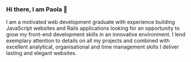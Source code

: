 ### Hi there, I am Paola 👋

<!--
**pgls19/pgls19** is a ✨ _special_ ✨ repository because its `README.md` (this file) appears on your GitHub profile.

Here are some ideas to get you started:

- 🔭 I’m currently working on ...
- 🌱 I’m currently learning ...
- 👯 I’m looking to collaborate on ...
- 🤔 I’m looking for help with ...
- 💬 Ask me about ...
- 📫 How to reach me: ...
- 😄 Pronouns: ...
- ⚡ Fun fact: ...
-->
I am a motivated web development graduate with experience building JavaScript websites and Rails applications looking for an opportunity to grow my front-end development skills in an innovative environment. I lend exemplary attention to details on all my projects and combined with excellent analytical, organisational and time management skills I deliver lasting and elegant websites.
